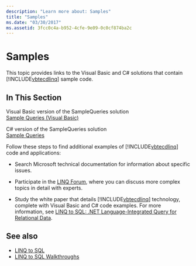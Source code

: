 ```yaml
---
description: "Learn more about: Samples"
title: "Samples"
ms.date: "03/30/2017"
ms.assetid: 3fcc0c4a-b952-4cfe-9e09-0c0cf874ba2c
---
```

# Samples

This topic provides links to the Visual Basic and C# solutions that contain [!INCLUDE[vbtecdlinq](../../../../../../includes/vbtecdlinq-md.md)] sample code.  
  
## In This Section  

 Visual Basic version of the SampleQueries solution  
 [Sample Queries (Visual Basic)](../../../../../visual-basic/programming-guide/language-features/linq/introduction-to-linq.md)  
  
 C# version of the SampleQueries solution  
 [Sample Queries](/previous-versions/visualstudio/visual-studio-2008/bb397972(v=vs.90))  
  
 Follow these steps to find additional examples of [!INCLUDE[vbtecdlinq](../../../../../../includes/vbtecdlinq-md.md)] code and applications:  
  
- Search Microsoft technical documentation for information about specific issues.
  
- Participate in the [LINQ Forum](https://social.msdn.microsoft.com/forums/en-us/home?forum=linqtosql), where you can discuss more complex topics in detail with experts.  
  
- Study the white paper that details [!INCLUDE[vbtecdlinq](../../../../../../includes/vbtecdlinq-md.md)] technology, complete with Visual Basic and C# code examples. For more information, see [LINQ to SQL: .NET Language-Integrated Query for Relational Data](/previous-versions/dotnet/articles/bb425822(v=msdn.10)).  
  
## See also

- [LINQ to SQL](index.md)
- [LINQ to SQL Walkthroughs](/previous-versions/visualstudio/visual-studio-2008/bb386295(v=vs.90))
